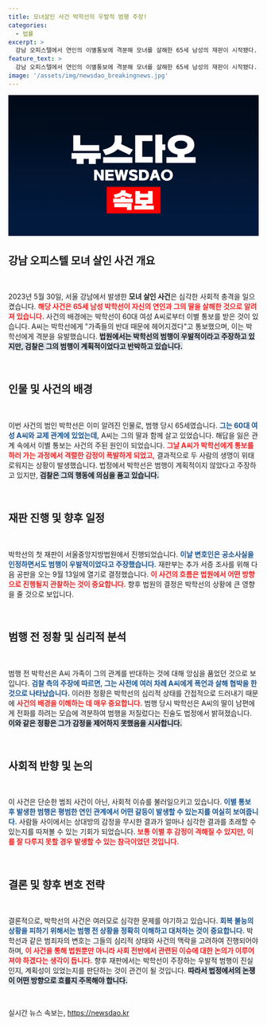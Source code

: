 ```yaml
---
title: 모녀살인 사건 박학선의 우발적 범행 주장!
categories:
  - 법률
excerpt: >
  강남 오피스텔에서 연인의 이별통보에 격분해 모녀를 살해한 65세 남성의 재판이 시작됐다. 그는 범행을 인정하면서도 우발적이었다고 주장하고 있어, 법정의 긴장감이 고조되고 있다.
feature_text: >
  강남 오피스텔에서 연인의 이별통보에 격분해 모녀를 살해한 65세 남성의 재판이 시작됐다. 그는 범행을 인정하면서도 우발적이었다고 주장하고 있어, 법정의 긴장감이 고조되고 있다.
image: '/assets/img/newsdao_breakingnews.jpg'
---
```


<p><img src="/assets/img/newsdao_breakingnews.jpg" alt="flaretime 속보" /></p>

<h2 data-ke-size="size26">강남 오피스텔 모녀 살인 사건 개요</h2>

<p data-ke-size="size16">&nbsp;</p> 

<p>2023년 5월 30일, 서울 강남에서 발생한 <b>모녀 살인 사건</b>은 심각한 사회적 충격을 일으켰습니다. <b><span style="color: #ee2323;">해당 사건은 65세 남성 박학선이 자신의 연인과 그의 딸을 살해한 것으로 알려져 있습니다.</span></b> 사건의 배경에는 박학선이 60대 여성 A씨로부터 이별 통보를 받은 것이 있습니다. A씨는 박학선에게 "가족들의 반대 때문에 헤어지겠다"고 통보했으며, 이는 박학선에게 격분을 유발했습니다. <b><span style="background-color: #21538527;">법원에서는 박학선의 범행이 우발적이라고 주장하고 있지만, 검찰은 그의 범행이 계획적이었다고 반박하고 있습니다.</span></b></p>

<p data-ke-size="size16">&nbsp;</p> 

<h2 data-ke-size="size26">인물 및 사건의 배경</h2>

<p data-ke-size="size16">&nbsp;</p> 

<p>이번 사건의 범인 박학선은 이미 알려진 인물로, 범행 당시 65세였습니다. <b><span style="color: #1a5490;">그는 60대 여성 A씨와 교제 관계에 있었는데,</span></b> A씨는 그의 딸과 함께 살고 있었습니다. 해답을 잃은 관계 속에서 이별 통보는 사건의 주된 원인이 되었습니다. <b><span style="color: #ee2323;">그날 A씨가 박학선에게 통보를 하러 가는 과정에서 격렬한 감정이 폭발하게 되었고,</span></b> 결과적으로 두 사람의 생명이 위태로워지는 상황이 발생했습니다. 법정에서 박학선은 범행이 계획적이지 않았다고 주장하고 있지만, <b><span style="background-color: #21538527;">검찰은 그의 행동에 의심을 품고 있습니다.</span></b></p>

<p data-ke-size="size16">&nbsp;</p> 

<h2 data-ke-size="size26">재판 진행 및 향후 일정</h2>

<p data-ke-size="size16">&nbsp;</p> 

<p>박학선의 첫 재판이 서울중앙지방법원에서 진행되었습니다. <b><span style="color: #1a5490;">이날 변호인은 공소사실을 인정하면서도 범행이 우발적이었다고 주장했습니다.</span></b> 재판부는 추가 서증 조사를 위해 다음 공판을 오는 9월 13일에 열기로 결정했습니다. <b><span style="color: #ee2323;">이 사건의 흐름은 법원에서 어떤 방향으로 진행될지 관찰하는 것이 중요합니다.</span></b> 향후 법원의 결정은 박학선의 상황에 큰 영향을 줄 것으로 보입니다.</p>

<p data-ke-size="size16">&nbsp;</p> 

<h2 data-ke-size="size26">범행 전 정황 및 심리적 분석</h2>

<p data-ke-size="size16">&nbsp;</p> 

<p>범행 전 박학선은 A씨 가족이 그의 관계를 반대하는 것에 대해 앙심을 품었던 것으로 보입니다. <b><span style="color: #1a5490;">검찰 측의 주장에 따르면, 그는 사전에 여러 차례 A씨에게 폭언과 살해 협박을 한 것으로 나타났습니다.</span></b> 이러한 정황은 박학선의 심리적 상태를 간접적으로 드러내기 때문에 <b><span style="color: #ee2323;">사건의 배경을 이해하는 데 매우 중요합니다.</span></b> 범행 당시 박학선은 A씨의 딸이 남편에게 전화를 하려는 모습에 격분하여 범행을 저질렀다는 진술도 법정에서 밝혀졌습니다. <b><span style="background-color: #21538527;">이와 같은 정황은 그가 감정을 제어하지 못했음을 시사합니다.</span></b></p>

<p data-ke-size="size16">&nbsp;</p> 

<h2 data-ke-size="size26">사회적 반향 및 논의</h2>

<p data-ke-size="size16">&nbsp;</p> 

<p>이 사건은 단순한 범죄 사건이 아닌, 사회적 이슈를 불러일으키고 있습니다. <b><span style="color: #1a5490;">이별 통보 후 발생한 범행은 평범한 연인 관계에서 어떤 갈등이 발생할 수 있는지를 여실히 보여줍니다.</span></b> 사람들 사이에서는 상대방의 감정을 무시한 결과가 얼마나 심각한 결과를 초래할 수 있는지를 따져볼 수 있는 기회가 되었습니다. <b><span style="color: #ee2323;">보통 이별 후 감정이 격해질 수 있지만, 이를 잘 다루지 못할 경우 발생할 수 있는 참극이었던 것입니다.</span></b></p>

<p data-ke-size="size16">&nbsp;</p> 

<h2 data-ke-size="size26">결론 및 향후 변호 전략</h2>

<p data-ke-size="size16">&nbsp;</p> 

<p>결론적으로, 박학선의 사건은 여러모로 심각한 문제를 야기하고 있습니다. <b><span style="color: #1a5490;">회복 불능의 상황을 피하기 위해서는 범행 전 상황을 정확히 이해하고 대처하는 것이 중요합니다.</span></b> 박학선과 같은 범죄자의 변호는 그들의 심리적 상태와 사건의 맥락을 고려하여 진행되어야 하며, <b><span style="color: #ee2323;">이 사건을 통해 법원뿐만 아니라 사회 전반에서 관련된 이슈에 대한 논의가 이루어져야 하겠다는 생각이 듭니다.</span></b> 향후 재판에서는 박학선이 주장하는 우발적 범행이 진실인지, 계획성이 있었는지를 판단하는 것이 관건이 될 것입니다. <b><span style="background-color: #21538527;">따라서 법정에서의 논쟁이 어떤 방향으로 흐를지 주목해야 합니다.</span></b></p>

<p data-ke-size="size16">&nbsp;</p> 
실시간 뉴스 속보는, <a href="https://newsdao.kr" rel="dofollow">https://newsdao.kr</a>


